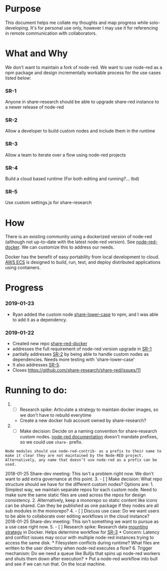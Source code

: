 # Purpose
This document helps me collate my thoughts and map progress while solo-developing. It's for personal use only, however I may use it for referencing in remote communication with collaborators.

# What and Why

We don't want to maintain a fork of node-red. We want to use node-red as a npm package and design incrementally workable process for the use cases listed below:
### SR-1
Anyone in share-research should be able to upgrade share-red instance to a newer release of node-red
### SR-2
Allow a developer to build custom nodes and include them in the runtime
### SR-3
Allow a team to iterate over a flow using node-red projects
### SR-4
Build a cloud based runtime (For both editing and running?... tbd)
### SR-5
Use custom settings.js for share-research

# How
There is an existing community using a dockerized version of node-red (although not up-to-date with the latest node-red version). See [node-red-docker](https://hub.docker.com/r/nodered/node-red-docker/).
We can customize this to address our needs.

Docker has the benefit of easy portability from local development to cloud. [AWS ECS](https://docs.aws.amazon.com/AmazonECS/latest/developerguide/docker-basics.html) is designed to build, run, test, and deploy distributed applications using containers.


# Progress

### 2019-01-23
* Ryan added the custom node [share-lower-case](https://www.npmjs.com/package/share-lower-case) to npm, and I was able to add it as a dependency.

### 2019-01-22
* Created new repo [share-red-docker](https://github.com/h-parekh/share-red-docker)
* addresses the full requirement of node-red version upgrade in [SR-1](#sr-1)
* partially addresses [SR-2](#sr-2) by being able to handle custom nodes as dependencies. Needs more testing with 'share-lower-case'
* It also addresses [SR-5](#sr-5).
* Closes https://github.com/share-research/share-red/issues/11

# Running to do:
  1. - [ ] Research spike: Articulate a strategy to maintain docker images, so we don't have to rebuild everytime
      - Create a new docker hub account owned by share-research?
  2. - [ ] Make decision: Decide on a naming convention for share-research custom nodes. [node-red documentation](https://nodered.org/docs/creating-nodes/packaging) doesn't mandate prefixes, so we could use `share-` prefix.
  ```
Node modules should use node-red-contrib- as a prefix to their name to make it clear they are not maintained by the Node-RED project. Alternatively, any name that doesn’t use node-red as a prefix can be used.
  ```
2018-01-25 Share-dev meeting: This isn't a problem right now. We don't want to add extra governance at this point.
  3. - [ ] Make decision: What repo structure should we have for the different custom nodes? Options are:
      1. Simplest way, we maintain separate repos for each custom node. Need to make sure the same static files are used across the repos for design consistency.
      2. Alternatively, keep a monorepo so static content like icons can be shared. Can they be published as one package if they nodes are all sub modules in the monorepo?
  4. - [ ] Discuss use case: Do we want users to be able to collaborate over editing workflows in the cloud instance?
  2018-01-25 Share-dev meeting: This isn't something we want to pursue as a use case right now.
  5. - [ ] Research spike: Research data [mounting strategy](https://docs.docker.com/storage/) in Docker. Helps determine workflow for [SR-3](#sr-3)
    * Concern: Latency and conflict issues may occur with multiple node-red instances trying to access the same disk.
    * Filesystem conflicts during runtime? What files are written to the user directory when node-red executes a flow?
  6. Trigger mechanism: Do we need a queue like Bulljs that spins up node-red workers and shuts them down after execution?
    * Put a node-red workflow into bull and see if we can run that. On the local machine.
